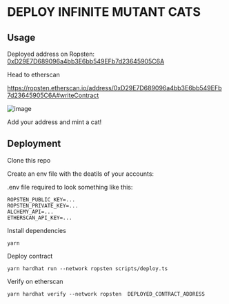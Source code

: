 # DEPLOY INFINITE MUTANT CATS

## Usage

Deployed address on Ropsten: [0xD29E7D689096a4bb3E6bb549EFb7d23645905C6A](https://ropsten.etherscan.io/address/0xD29E7D689096a4bb3E6bb549EFb7d23645905C6A)

Head to etherscan

https://ropsten.etherscan.io/address/0xD29E7D689096a4bb3E6bb549EFb7d23645905C6A#writeContract

![image](https://user-images.githubusercontent.com/93621943/141387626-404ba46c-4f11-474c-b591-3b772fca23c4.png)

Add your address and mint a cat!

## Deployment

Clone this repo

Create an env file with the deatils of your accounts:

.env file required to look something like this:

```
ROPSTEN_PUBLIC_KEY=...
ROPSTEN_PRIVATE_KEY=...
ALCHEMY_API=...
ETHERSCAN_API_KEY=...
```

Install dependencies

```
yarn
```

Deploy contract

```
yarn hardhat run --network ropsten scripts/deploy.ts
```

Verify on etherscan

```
yarn hardhat verify --network ropsten  DEPLOYED_CONTRACT_ADDRESS
```
